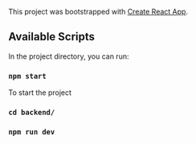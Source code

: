 This project was bootstrapped with [Create React App](https://github.com/facebook/create-react-app).

## Available Scripts

In the project directory, you can run:

### `npm start`

To start the project

### `cd backend/`
### `npm run dev`
